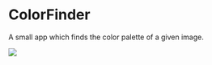 # ColorFinder
A small app which finds the color palette of a given image.

![](https://i.imgur.com/zAzecQZ.gif)
